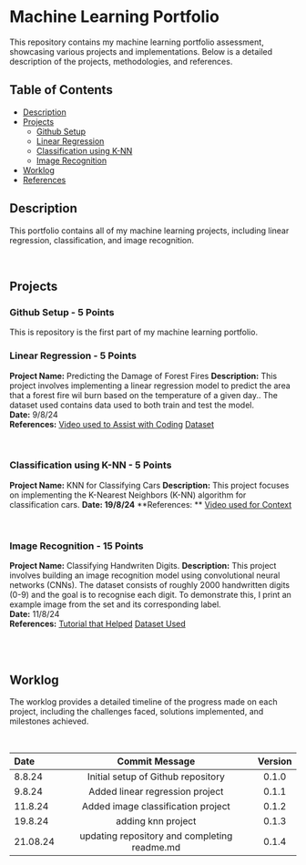 # Machine Learning Portfolio

This repository contains my machine learning portfolio assessment, showcasing various projects and implementations. Below is a detailed description of the projects, methodologies, and references.

## Table of Contents
- [Description](#description)
- [Projects](#projects)
  - [Github Setup](#github-setup)
  - [Linear Regression](#linear-regression)
  - [Classification using K-NN](#classification-using-k-nn)
  - [Image Recognition](#image-recognition)
- [Worklog](#worklog)
- [References](#references)

## Description
This portfolio contains all of my machine learning projects, including linear regression, classification, and image recognition. 

<br>



## Projects

### Github Setup - 5 Points
This is repository is the first part of my machine learning portfolio.
<br> 


### Linear Regression - 5 Points
**Project Name:** Predicting the Damage of Forest Fires
**Description:** This project involves implementing a linear regression model to predict the area that a forest fire wil burn based on the temperature of a given day.. The dataset used contains data used to both train and test the model.  
**Date:** 9/8/24  
**References:** [Video used to Assist with Coding](https://www.youtube.com/watch?v=45ryDIPHdGg&t=262s)
                [Dataset](https://www.kaggle.com/code/jangwalanshul/forest-wildfire-prediction-using-linear-regression)

<br>

### Classification using K-NN - 5 Points
**Project Name:**  KNN for Classifying Cars
**Description:** This project focuses on implementing the K-Nearest Neighbors (K-NN) algorithm for classification cars. 
**Date:  19/8/24** 
**References: ** [Video used for Context](https://www.youtube.com/watch?v=CMtpzNJbbWQ)

<br>

### Image Recognition - 15 Points
**Project Name:** Classifying Handwriten Digits.
**Description:** This project involves building an image recognition model using convolutional neural networks (CNNs). The dataset consists of roughly 2000 handwritten digits (0-9) and the goal is to recognise each digit. To demonstrate this, I print an example image from the set and its corresponding label.  
**Date:** 11/8/24  
**References:**  [Tutorial that Helped](https://www.youtube.com/watch?v=il8dMDlXrIE)
                 [Dataset Used](https://scikit-learn.org/stable/auto_examples/datasets/plot_digits_last_image.html)

<br>
<br>

## Worklog
The worklog provides a detailed timeline of the progress made on each project, including the challenges faced, solutions implemented, and milestones achieved.

<br>

Date | Commit Message | Version
:-----|:----------------:|:--------:
8.8.24 | Initial setup of Github repository | 0.1.0
9.8.24 | Added linear regression project  | 0.1.1
11.8.24 | Added image classification project | 0.1.2
19.8.24 | adding knn project | 0.1.3
21.08.24| updating repository and completing readme.md | 0.1.4



